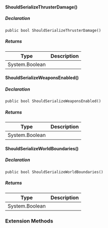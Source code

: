 #### [](#VRage_Game_MyObjectBuilder_Checkpoint_ShouldSerializeThrusterDamage)ShouldSerializeThrusterDamage()

##### Declaration

```
public bool ShouldSerializeThrusterDamage()
```

##### Returns

| Type | Description |
| --- | --- |
| System.Boolean |     |

#### [](#VRage_Game_MyObjectBuilder_Checkpoint_ShouldSerializeWeaponsEnabled)ShouldSerializeWeaponsEnabled()

##### Declaration

```
public bool ShouldSerializeWeaponsEnabled()
```

##### Returns

| Type | Description |
| --- | --- |
| System.Boolean |     |

#### [](#VRage_Game_MyObjectBuilder_Checkpoint_ShouldSerializeWorldBoundaries)ShouldSerializeWorldBoundaries()

##### Declaration

```
public bool ShouldSerializeWorldBoundaries()
```

##### Returns

| Type | Description |
| --- | --- |
| System.Boolean |     |

### [](#extensionmethods)Extension Methods
